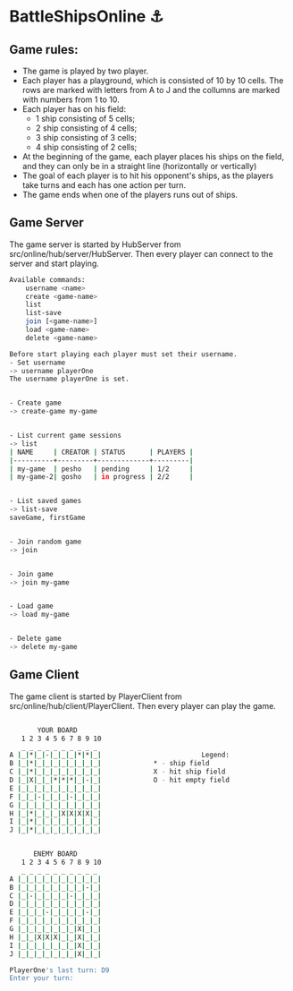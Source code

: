 # BattleShipsOnline :anchor:

## Game rules:
  
-	The game is played by two player.
-	Each player has a playground, which is consisted of 10 by 10 cells. The rows are marked with letters from A to J and the collumns are marked with numbers from 1 to 10.
-	Each player has on his field:
    -	1 ship consisting of 5 cells;
    -	2 ship consisting of 4 cells;
    -	3 ship consisting of 3 cells;
    -	4 ship consisting of 2 cells;
-	At the beginning of the game, each player places his ships on the field, and they can only be in a straight line (horizontally or vertically)
-	The goal of each player is to hit his opponent's ships, as the players take turns and each has one action per turn.
-	The game ends when one of the players runs out of ships.


## Game Server

The game server is started by HubServer from src/online/hub/server/HubServer.
Then every player can connect to the server and start playing.

```bash
Available commands:
	username <name>
	create <game-name>
	list
	list-save
	join [<game-name>]
	load <game-name>
	delete <game-name>

Before start playing each player must set their username.
- Set username
-> username playerOne
The username playerOne is set.


- Create game
-> create-game my-game


- List current game sessions
-> list
| NAME     | CREATOR | STATUS      | PLAYERS |
|----------+---------+-------------+---------|
| my-game  | pesho   | pending     | 1/2     |
| my-game-2| gosho   | in progress | 2/2     |


- List saved games
-> list-save
saveGame, firstGame


- Join random game
-> join


- Join game
-> join my-game


- Load game
-> load my-game


- Delete game
-> delete my-game

```

## Game Client

The game client is started by PlayerClient from src/online/hub/client/PlayerClient.
Then every player can play the game. 

```bash

       YOUR BOARD
   1 2 3 4 5 6 7 8 9 10
   _ _ _ _ _ _ _ _ _ _
A |_|*|_|-|_|_|_|*|*|_|                         Legend:
B |_|*|_|_|_|_|_|_|_|_|				* - ship field
C |_|*|_|_|_|_|_|_|_|_|				X - hit ship field
D |_|X|_|_|*|*|*|_|-|_|				О - hit empty field
E |_|_|_|_|_|_|_|_|_|_|
F |_|_|-|_|_|_|-|_|_|_|
G |_|_|_|_|_|_|_|_|_|_|
H |_|*|_|_|_|X|X|X|X|_|
I |_|*|_|_|_|_|_|_|_|_|
J |_|*|_|_|_|_|_|_|_|_|


      ENEMY BOARD
   1 2 3 4 5 6 7 8 9 10
   _ _ _ _ _ _ _ _ _ _
A |_|_|_|_|_|_|_|_|_|_|
B |_|_|_|_|_|_|_|_|-|_|
C |_|-|_|_|_|_|-|_|_|_|
D |_|_|_|_|_|_|_|_|_|_|
E |_|_|_|-|_|_|_|_|-|_|
F |_|_|_|_|_|_|_|_|_|_|
G |_|_|_|_|_|_|_|X|_|_|
H |_|_|X|X|X|_|_|X|_|_|
I |_|_|_|_|_|_|_|X|_|_|
J |_|_|_|_|_|_|_|X|_|_|

PlayerOne's last turn: D9
Enter your turn:
```
